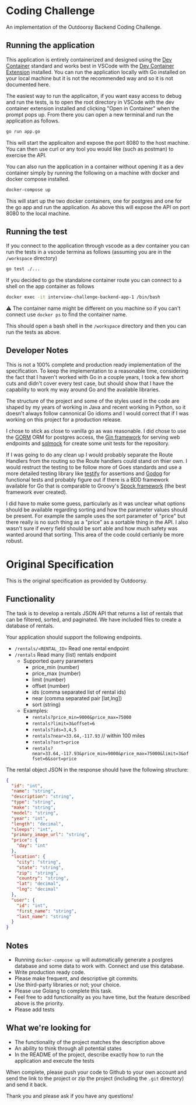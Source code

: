 # Coding Challenge

An implementation of the Outdoorsy Backend Coding Challenge.

## Running the application
This application is entirely containerized and designed using the [Dev Container](https://containers.dev/) standard and works best in VSCode with the [Dev Container Extension](https://code.visualstudio.com/docs/devcontainers/containers) installed.  You can run the application locally with Go installed on your local machine but it is not the recommended way and so it is not documented here.

The easiest way to run the applicaiton, if you want easy access to debug and run the tests, is to open the root directory in VSCode with the dev container extension installed and clicking "Open in Container" when the prompt pops up. From there you can open a new terminal and run the application as follows.

```sh
go run app.go
```

This will start the applicaiton and expose the port 8080 to the host machine.  You can then use curl or any tool you would like (such as postman) to exercise the API.

You can also run the application in a container without opening it as a dev container simply by running the following on a machine with docker and docker compose installed.

```sh
docker-compose up
```

This will start up the two docker containers, one for postgres and one for the go app and run the application.  As above this will expose the API on port 8080 to the local machine.

## Running the test
If you connect to the application through vscode as a dev container you can run the tests in a vscode termina as follows (assuming you are in the `/workspace` directory)
```sh
go test ./...
```

If you decided to go the standalone container route you can connect to a shell on the app container as follows
```sh
docker exec -it interview-challenge-backend-app-1 /bin/bash
```
:warning: The container name might be different on you machine so if you can't connect use `docker ps` to find the container name.

This should open a bash shell in the `/workspace` directory and then you can run the tests as above.

## Developer Notes
This is not a 100% complete and production ready implementation of the specification.  To keep the implementation to a reasonable time, considering the fact that I haven't worked with Go in a couple years, I took a few short cuts and didn't cover every test case, but should show that I have the capability to work my way around Go and the available libraries.

The structure of the project and some of the styles used in the code are shaped by my years of working in Java and recent working in Python, so it doesn't always follow cannonical Go idioms and I would correct that if I was working on this project for a production release. 

I chose to stick as close to vanilla go as was reasonable.  I did chose to use the [GORM](https://gorm.io/) ORM for postgres access, the [Gin framework](https://gin-gonic.com/) for serving web endpoints and [sqlmock](https://pkg.go.dev/github.com/data-dog/go-sqlmock)  for create some unit tests for the repository.

If I was going to do any clean up I would probably separate the Route Handlers from the routing so the Route handlers could stand on thier own.  I would restruct the testing to be follow more of Goes standards and use a more detailed testing library like [testify](https://pkg.go.dev/github.com/stretchr/testify) for assertions and [Godog](https://github.com/cucumber/godog) for functional tests and probably figure out if there is a BDD framework available for Go that is comparable to Groovy's [Spock framework](https://spockframework.org/) (the best framework ever created).

I did have to make some guess, particularly as it was unclear what options should be available regarding sorting and how the parameter values should be present. For example the sample uses the sort parameter of "price"  but there really is no such thing as a "price" as a sortable thing in the API. I also wasn't sure if every field should be sort able and how much safety was wanted around that sorting.  This area of the code could certianly be more robust.

# Original Specification
This is the original specification as provided by Outdoorsy.

## Functionality
The task is to develop a rentals JSON API that returns a list of rentals that can be filtered, sorted, and paginated. We have included files to create a database of rentals.

Your application should support the following endpoints.

- `/rentals/<RENTAL_ID>` Read one rental endpoint
- `/rentals` Read many (list) rentals endpoint
    - Supported query parameters
        - price_min (number)
        - price_max (number)
        - limit (number)
        - offset (number)
        - ids (comma separated list of rental ids)
        - near (comma separated pair [lat,lng])
        - sort (string)
    - Examples:
        - `rentals?price_min=9000&price_max=75000`
        - `rentals?limit=3&offset=6`
        - `rentals?ids=3,4,5`
        - `rentals?near=33.64,-117.93` // within 100 miles
        - `rentals?sort=price`
        - `rentals?near=33.64,-117.93&price_min=9000&price_max=75000&limit=3&offset=6&sort=price`

The rental object JSON in the response should have the following structure:
```json
{
  "id": "int",
  "name": "string",
  "description": "string",
  "type": "string",
  "make": "string",
  "model": "string",
  "year": "int",
  "length": "decimal",
  "sleeps": "int",
  "primary_image_url": "string",
  "price": {
    "day": "int"
  },
  "location": {
    "city": "string",
    "state": "string",
    "zip": "string",
    "country": "string",
    "lat": "decimal",
    "lng": "decimal"
  },
  "user": {
    "id": "int",
    "first_name": "string",
    "last_name": "string"
  }
}
```

## Notes
- Running `docker-compose up` will automatically generate a postgres database and some data to work with. Connect and use this database.
- Write production ready code.
- Please make frequent, and descriptive git commits.
- Use third-party libraries or not; your choice.
- Please use Golang to complete this task.
- Feel free to add functionality as you have time, but the feature described above is the priority.
- Please add tests

## What we're looking for
- The functionality of the project matches the description above
- An ability to think through all potential states
- In the README of the project, describe exactly how to run the application and execute the tests

When complete, please push your code to Github to your own account and send the link to the project or zip the project (including the `.git` directory) and send it back.

Thank you and please ask if you have any questions!
